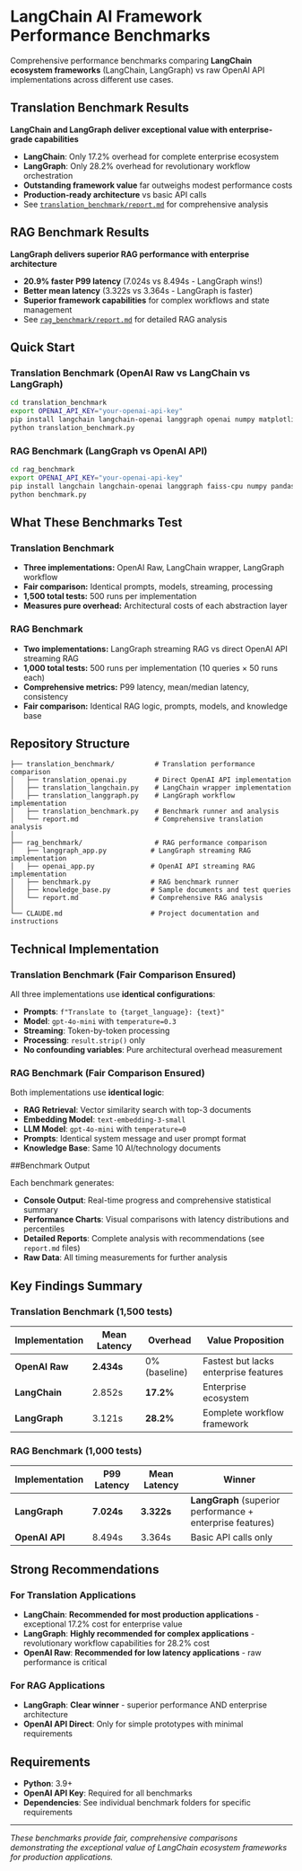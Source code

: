 # LangChain AI Framework Performance Benchmarks

Comprehensive performance benchmarks comparing **LangChain ecosystem frameworks** (LangChain, LangGraph) vs raw OpenAI API implementations across different use cases.

## Translation Benchmark Results

**LangChain and LangGraph deliver exceptional value with enterprise-grade capabilities**
- **LangChain**: Only 17.2% overhead for complete enterprise ecosystem
- **LangGraph**: Only 28.2% overhead for revolutionary workflow orchestration  
- **Outstanding framework value** far outweighs modest performance costs
- **Production-ready architecture** vs basic API calls
- See [`translation_benchmark/report.md`](translation_benchmark/report.md) for comprehensive analysis

## RAG Benchmark Results

**LangGraph delivers superior RAG performance with enterprise architecture**
- **20.9% faster P99 latency** (7.024s vs 8.494s - LangGraph wins!)
- **Better mean latency** (3.322s vs 3.364s - LangGraph is faster)
- **Superior framework capabilities** for complex workflows and state management
- See [`rag_benchmark/report.md`](rag_benchmark/report.md) for detailed RAG analysis

## Quick Start

### Translation Benchmark (OpenAI Raw vs LangChain vs LangGraph)
```bash
cd translation_benchmark
export OPENAI_API_KEY="your-openai-api-key"
pip install langchain langchain-openai langgraph openai numpy matplotlib
python translation_benchmark.py
```

### RAG Benchmark (LangGraph vs OpenAI API)
```bash
cd rag_benchmark  
export OPENAI_API_KEY="your-openai-api-key"
pip install langchain langchain-openai langgraph faiss-cpu numpy pandas matplotlib
python benchmark.py
```

## What These Benchmarks Test

### Translation Benchmark
- **Three implementations:** OpenAI Raw, LangChain wrapper, LangGraph workflow
- **Fair comparison:** Identical prompts, models, streaming, processing
- **1,500 total tests:** 500 runs per implementation
- **Measures pure overhead:** Architectural costs of each abstraction layer

### RAG Benchmark  
- **Two implementations:** LangGraph streaming RAG vs direct OpenAI API streaming RAG
- **1,000 total tests:** 500 runs per implementation (10 queries × 50 runs each)
- **Comprehensive metrics:** P99 latency, mean/median latency, consistency
- **Fair comparison:** Identical RAG logic, prompts, models, and knowledge base

## Repository Structure

```
├── translation_benchmark/          # Translation performance comparison
│   ├── translation_openai.py       # Direct OpenAI API implementation
│   ├── translation_langchain.py    # LangChain wrapper implementation  
│   ├── translation_langgraph.py    # LangGraph workflow implementation
│   ├── translation_benchmark.py    # Benchmark runner and analysis
│   └── report.md                   # Comprehensive translation analysis
│
├── rag_benchmark/                  # RAG performance comparison
│   ├── langgraph_app.py           # LangGraph streaming RAG implementation
│   ├── openai_app.py              # OpenAI API streaming RAG implementation
│   ├── benchmark.py               # RAG benchmark runner
│   ├── knowledge_base.py          # Sample documents and test queries
│   └── report.md                  # Comprehensive RAG analysis
│
└── CLAUDE.md                      # Project documentation and instructions
```

## Technical Implementation

### Translation Benchmark (Fair Comparison Ensured)
All three implementations use **identical configurations**:
- **Prompts**: `f"Translate to {target_language}: {text}"`
- **Model**: `gpt-4o-mini` with `temperature=0.3`
- **Streaming**: Token-by-token processing
- **Processing**: `result.strip()` only
- **No confounding variables**: Pure architectural overhead measurement

### RAG Benchmark (Fair Comparison Ensured)  
Both implementations use **identical logic**:
- **RAG Retrieval**: Vector similarity search with top-3 documents
- **Embedding Model**: `text-embedding-3-small`
- **LLM Model**: `gpt-4o-mini` with `temperature=0`
- **Prompts**: Identical system message and user prompt format
- **Knowledge Base**: Same 10 AI/technology documents

##Benchmark Output

Each benchmark generates:
- **Console Output**: Real-time progress and comprehensive statistical summary
- **Performance Charts**: Visual comparisons with latency distributions and percentiles  
- **Detailed Reports**: Complete analysis with recommendations (see `report.md` files)
- **Raw Data**: All timing measurements for further analysis

## Key Findings Summary

### Translation Benchmark (1,500 tests)
| Implementation | Mean Latency | Overhead | Value Proposition |
|---------------|--------------|----------|-------------------|
| **OpenAI Raw** | **2.434s** | 0% (baseline) | Fastest but lacks enterprise features |
| **LangChain** | 2.852s | **17.2%** | Enterprise ecosystem |
| **LangGraph** | 3.121s | **28.2%** | Eomplete workflow framework |

### RAG Benchmark (1,000 tests)
| Implementation | P99 Latency | Mean Latency | Winner |
|---------------|-------------|--------------|---------|
| **LangGraph** | **7.024s** | **3.322s** | **LangGraph** (superior performance + enterprise features) |
| **OpenAI API** | 8.494s | 3.364s | Basic API calls only |

## Strong Recommendations

### For Translation Applications
- **LangChain**: **Recommended for most production applications** - exceptional 17.2% cost for enterprise value
- **LangGraph**: **Highly recommended for complex applications** - revolutionary workflow capabilities for 28.2% cost  
- **OpenAI Raw**: **Recommended for low latency applications** - raw performance is critical

### For RAG Applications
- **LangGraph**: **Clear winner** - superior performance AND enterprise architecture
- **OpenAI API Direct**: Only for simple prototypes with minimal requirements

## Requirements

- **Python**: 3.9+
- **OpenAI API Key**: Required for all benchmarks
- **Dependencies**: See individual benchmark folders for specific requirements

---

*These benchmarks provide fair, comprehensive comparisons demonstrating the exceptional value of LangChain ecosystem frameworks for production applications.*